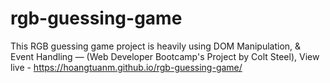 # rgb-guessing-game
This RGB guessing game project is heavily using DOM Manipulation, &amp; Event Handling — (Web Developer Bootcamp's Project by Colt Steel), View live - https://hoangtuanm.github.io/rgb-guessing-game/
